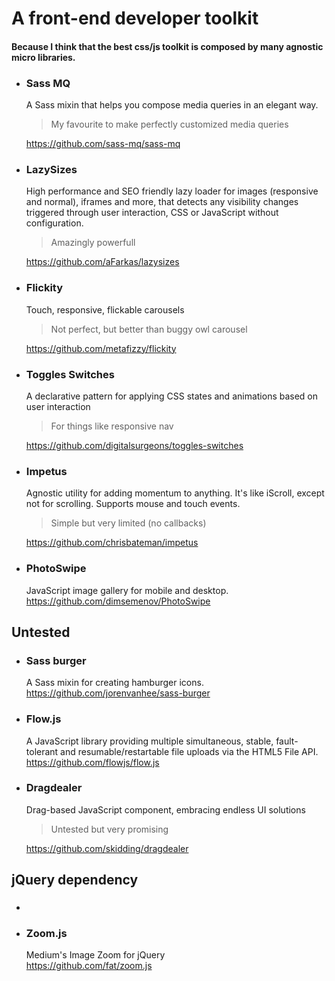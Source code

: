 # A front-end developer toolkit

#### Because I think that the best css/js toolkit is composed by many **agnostic** micro libraries.


- ### Sass MQ
  A Sass mixin that helps you compose media queries in an elegant way.  
  > My favourite to make perfectly customized media queries  

  https://github.com/sass-mq/sass-mq


- ### LazySizes
  High performance and SEO friendly lazy loader for images (responsive and normal), iframes and more, that detects any visibility changes triggered through user interaction, CSS or JavaScript without configuration.  
  > Amazingly powerfull  

  https://github.com/aFarkas/lazysizes


- ### Flickity
  Touch, responsive, flickable carousels  
  > Not perfect, but better than buggy owl carousel  

  https://github.com/metafizzy/flickity


- ### Toggles Switches
  A declarative pattern for applying CSS states and animations based on user interaction  
  > For things like responsive nav  

  https://github.com/digitalsurgeons/toggles-switches


- ### Impetus
  Agnostic utility for adding momentum to anything. It's like iScroll, except not for scrolling. Supports mouse and touch events.  
  > Simple but very limited (no callbacks) 

  https://github.com/chrisbateman/impetus


- ### PhotoSwipe
  JavaScript image gallery for mobile and desktop.
  https://github.com/dimsemenov/PhotoSwipe


## Untested  

- ### Sass burger
  A Sass mixin for creating hamburger icons.  
  https://github.com/jorenvanhee/sass-burger


- ### Flow.js
  A JavaScript library providing multiple simultaneous, stable, fault-tolerant and resumable/restartable file uploads via the HTML5 File API.  
  https://github.com/flowjs/flow.js


- ### Dragdealer
  Drag-based JavaScript component, embracing endless UI solutions  
  > Untested but very promising  

  https://github.com/skidding/dragdealer
  
  
## jQuery dependency  

- ### 

- ### Zoom.js
  Medium's Image Zoom for jQuery  
  https://github.com/fat/zoom.js

